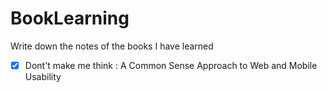 # BookLearning
Write down the notes of the books I have learned

- [x] Dont't make me think : A Common Sense Approach to Web and Mobile Usability
